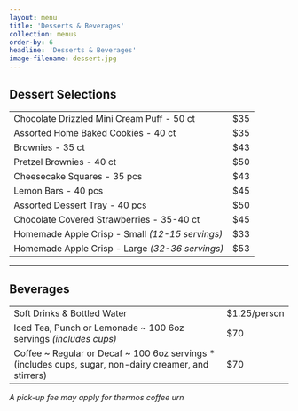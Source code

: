 ```yaml
---
layout: menu
title: 'Desserts & Beverages'
collection: menus
order-by: 6
headline: 'Desserts & Beverages'
image-filename: dessert.jpg
---
```


## Dessert Selections

|                                                            |      |
| ---------------------------------------------------------- | ---- |
| Chocolate Drizzled Mini Cream Puff - 50 ct                 | \$35 |
| Assorted Home Baked Cookies - 40 ct                        | \$35 |
| Brownies - 35 ct                                           | \$43 |
| Pretzel Brownies - 40 ct                                   | \$50 |
| Cheesecake Squares - 35 pcs                                | \$43 |
| Lemon Bars - 40 pcs                                        | \$45 |
| Assorted Dessert Tray - 40 pcs                             | \$50 |
| Chocolate Covered Strawberries - 35-40 ct                  | \$45 |
| Homemade Apple Crisp - Small _(12-15 servings)_            | \$33 |
| Homemade Apple Crisp - Large _(32-36 servings)_            | \$53 |

---

## Beverages

|                                                                                                        |               |
| ------------------------------------------------------------------------------------------------------ | ------------- |
| Soft Drinks & Bottled Water                                                                            | \$1.25/person |
| Iced Tea, Punch or Lemonade ~ 100 6oz servings _(includes cups)_                                       | \$70          |
| Coffee ~ Regular or Decaf ~ 100 6oz servings \*(includes cups, sugar, non-dairy creamer, and stirrers) | \$70          |

_A pick-up fee may apply for thermos coffee urn_
